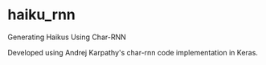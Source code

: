 # haiku_rnn
Generating Haikus Using Char-RNN

Developed using Andrej Karpathy's char-rnn code implementation in Keras. 
